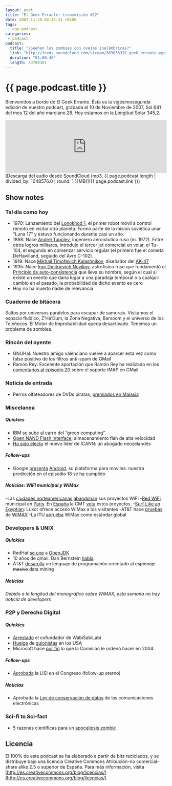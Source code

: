 ```yaml
---
layout: post
title: "El Geek Errante: transmisión #22"
date: 2007-11-20 02:44:31 +0100
tags:
 - ege-podcast
categories:
 - podcast
podcast:
  title: "¿Sueñan los zombies con ovejas inalámbricas?"
  link: "http://feeds.soundcloud.com/stream/303033331-geek_errante-ege-podcast-ep22.mp3"
  duration: "01:00:40"
  length: 43700381
---
```


# {{ page.podcast.title }}
Bienvenidos a bordo de El Geek Errante. Ésta es la vigésimosegunda edición de nuestro podcast, grabada el 10 de Noviembre de 2007, Sol 641 del mes 12 del año marciano 28. Hoy estamos en la Longitud Solar 345,2.

<iframe width="100%" height="166" scrolling="no" frameborder="no" src="https://w.soundcloud.com/player/?url=https%3A//api.soundcloud.com/tracks/303033331&amp;color=ff5500&amp;auto_play=false&amp;hide_related=false&amp;show_comments=true&amp;show_user=true&amp;show_reposts=false"></iframe>
[Descarga del audio desde SoundCloud (mp3, {{ page.podcast.length | divided_by: 1048576.0 | round: 1 }}MB)]({{ page.podcast.link }})

## Show notes

### Tal día como hoy
- 1970: Lanzamiento del [Lunokhod 1](https://es.wikipedia.org/wiki/Lunojod_1), el primer robot móvil a control remoto en visitar otro planeta. Formó parte de la misión soviética unar “Luna 17″ y estuvo funcionando durante casi un año.
- 1888: Nace [Andrei Tupolev](https://es.wikipedia.org/wiki/Andr%C3%A9i_T%C3%BApolev), ingeniero aeronáutico ruso (m. 1972). Entre otros logros militares, introdujo el tercer jet comercial en volar, el Tu-104,  el segundo en comenzar servicio regular (el primero fue el cometa DeHavilland, seguido del Avro C-102).
- 1919: Nace [Mikhail Timofevich Kalashnikov](https://es.wikipedia.org/wiki/Mija%C3%ADl_Kal%C3%A1shnikov), diseñador del [AK-47](https://es.wikipedia.org/wiki/AK-47)
- 1935: Nace [Igor Dmitrievich Novikov](https://en.wikipedia.org/wiki/Igor_Dmitriyevich_Novikov), astrofísico ruso que fundamentó el [Principio de auto-consistencia](https://en.wikipedia.org/wiki/Novikov_self-consistency_principle) que lleva su nombre, según el cual si existe un evento que daría lugar a una paradoja temporal o a cualquir cambio en el pasado, la probabilidad de dicho evento es cero
- Hoy no ha muerto nadie de relevancia

### Cuaderno de bitácora
Saltos por universos paralelos para escapar de samurais. Visitamos el espacio fluídico, Z’Ha’Dum, la Zona Negativa, Barsoom y el universo de los Teleñecos. El Motor de Improbabilidad queda desactivado. Tenemos un problema de zombies.

### Rincón del oyente
- GNUHal:  Nuestro amigo valenciano vuelve a aparcer esta vez como falso positivo de los filtros anti-spam de GMail
- Ramón Rey: Excelente aportación que Ramón Rey ha realizado en los [comentarios al episodio 20](http://web.archive.org/web/20090318074436/http://elgeekerrante.com/ege-podcast-ep20/#comments) sobre el soporte IMAP en GMail.

### Noticia de entrada
- Perros olfateadores de DVDs piratas, [premiados en Malasia](https://www.engadget.com/2007/08/20/dvd-sniffing-dogs-awarded-medals-returning-to-nyc/)

### Miscelanea

##### Quickies
- IBM [se sube al carro](https://hardware.slashdot.org/story/07/11/05/0325243/move-to-a-mainframe-earn-carbon-credits) del “green computing”.
- [Open NAND Flash Interface](https://en.wikipedia.org/wiki/Open_NAND_Flash_Interface_Working_Group), almacenamiento flah de alta velocidad
- [Ha sido electo](https://en.wikipedia.org/wiki/Peter_Dengate_Thrush) el nuevo líder de ICANN: un abogado neozelandés

##### Follow-ups
- Google [presenta](http://searchengineland.com/googles-android-arrives-not-gphone-but-an-open-source-mobile-phone-platform-12611) [Android](http://www.abadiadigital.com/google-presenta-a-android-su-sistema-operativo-para-telefonos-moviles/), su plataforma para moviles: nuestra predicción en el episodio 18 se ha cumplido

##### Noticias: WiFi municipal y WiMax
-Las [ciudades norteamericanas](http://laflecha.net/archivo/canales/wireless/noticias/las-grandes-ciudades-norteamericanas-abandonan-sus-proyectos-wi-fi) [abandonan](http://web.archive.org/web/20080627135538/http://globaltechforum.eiu.com/index.asp?layout=rich_story&channelid=4&categoryid=28&title=US%3A+Municipal+Wi-Fi--Reality+bites&doc_id=11266) sus proyectos WiFi
-[Red WiFi](http://web.archive.org/web/20081209012853/http://www.elperiodico.com/default.asp?idpublicacio_PK=46&idioma=CAS&idnoticia_PK=445937&idseccio_PK=1021) municipal en [París](https://www.xataka.com/otros/wifi-gratis-en-paris). En [España](http://www.elmundo.es/navegante/2004/10/18/empresas/1098087893.html) la CMT [veta](https://www.adslzone.net/article72-la-cmt-advierte-a-los-ayuntamientos-ofrecer-wifi-gratis-es-ilegal.html) estos proyectos.
-[Surf Like an Egyptian](http://www.reuters.com/article/us-egypt-wimax-luxor-idUSL0835186720070908): Luxor ofrece acceso WiMax a los visitantes
-AT&T hace [pruebas](http://web.archive.org/web/20081121144942/http://www.idgconnect.com/mobile_wireless_telecom/laying_the_groundwork_for_wimax/index.html) de [WiMAX](https://es.wikipedia.org/wiki/WiMAX)
-La ITU [aprueba](http://web.archive.org/web/20071025072704/http://news.yahoo.com/s/zd/20071019/tc_zd/217677) WiMax como estándar global

### Developers & UNIX

##### Quickies
- RedHat [se une](http://web.archive.org/web/20080604144223/http://blogs.sun.com/webmink/entry/red_hat_joins_openjdk) a [OpenJDK](http://web.archive.org/web/20080527073925/http://blogs.sun.com/tmarble/entry/red_hat_and_openjdk)
- 10 años de qmail. Dan Bernstein [habla](http://cr.yp.to/qmail/qmailsec-20071101.pdf).
- AT&T [desarolla](https://it.slashdot.org/story/07/10/30/1415224/att-invents-surveillance-programming-language) un lenguaje de programación orientado al ~~espionaje masivo~~ data mining

##### Noticias
*Debido a la longitud del monográfico sobre WiMAX, esta semana no hay noticia de developers*

### P2P y Derecho Digital

##### Quickies
- [Arrestado](https://www.scmagazine.com/wabisabilabi-founder-arrested-in-custody-of-italian-authorities/article/553869/) el cofundador de WabiSabiLabi
- [Huelga](http://www.sliceofscifi.com/2007/11/02/monday-november-5-strike/) de [guionistas](https://techcrunch.com/2007/11/05/hollywood-writers-strike-a-chance-for-millions-online-to-bloom/?utm_source=feedburner&utm_medium=feed&utm_campaign=Feed%3A+Techcrunch+%28TechCrunch%29) en los USA
- Microsoft hace [por fin](http://ciberderechos.barrapunto.com/article.pl?sid=07/10/23/090245) lo que la Comisión le ordenó hacer en 2004

##### Follow-ups
- [Aprobada](http://www.microsiervos.com/archivo/mundoreal/arobada-lisi-congreso.html) la LISI en el Congreso (follow-up eterno)

##### Noticias
- Aprobada la [Ley de conservación de datos](http://www.internautas.org/html/4543.html) de las comunicaciones electrónicas

### Sci-fi to Sci-fact
- 5 razones científicas para un [apocalipsis zombie](http://www.cracked.com/article_15643_5-scientific-reasons-zombie-apocalypse-could-actually-happen.html)

## Licencia
El 100% de este podcast se ha elaborado a partir de bits reciclados, y se distribuye bajo una licencia Creative Commons Atribución-no comercial-share alike 2.5 o superior de España. Para más información, visita [http://es.creativecommons.org/blog/licencias/](http://es.creativecommons.org/blog/licencias/)


